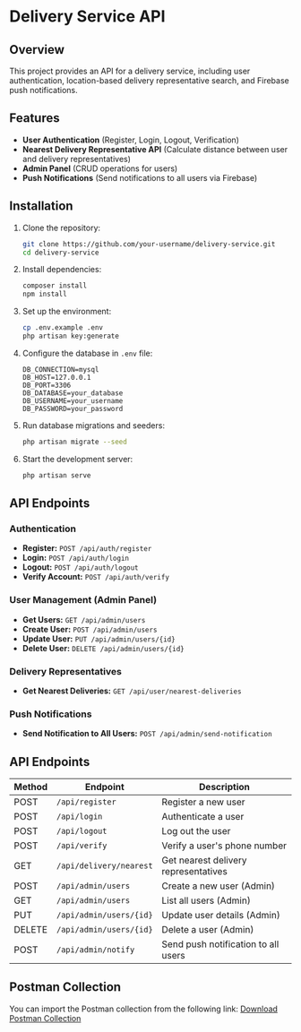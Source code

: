# Delivery Service API

## Overview
This project provides an API for a delivery service, including user authentication, location-based delivery representative search, and Firebase push notifications.

## Features
- **User Authentication** (Register, Login, Logout, Verification)
- **Nearest Delivery Representative API** (Calculate distance between user and delivery representatives)
- **Admin Panel** (CRUD operations for users)
- **Push Notifications** (Send notifications to all users via Firebase)

## Installation

1. Clone the repository:
   ```bash
   git clone https://github.com/your-username/delivery-service.git
   cd delivery-service
   ```

2. Install dependencies:
   ```bash
   composer install
   npm install
   ```

3. Set up the environment:
   ```bash
   cp .env.example .env
   php artisan key:generate
   ```

4. Configure the database in `.env` file:
   ```env
   DB_CONNECTION=mysql
   DB_HOST=127.0.0.1
   DB_PORT=3306
   DB_DATABASE=your_database
   DB_USERNAME=your_username
   DB_PASSWORD=your_password
   ```

5. Run database migrations and seeders:
   ```bash
   php artisan migrate --seed
   ```

6. Start the development server:
   ```bash
   php artisan serve
   ```

## API Endpoints
### Authentication
- **Register:** `POST /api/auth/register`
- **Login:** `POST /api/auth/login`
- **Logout:** `POST /api/auth/logout`
- **Verify Account:** `POST /api/auth/verify`

### User Management (Admin Panel)
- **Get Users:** `GET /api/admin/users`
- **Create User:** `POST /api/admin/users`
- **Update User:** `PUT /api/admin/users/{id}`
- **Delete User:** `DELETE /api/admin/users/{id}`

### Delivery Representatives
- **Get Nearest Deliveries:** `GET /api/user/nearest-deliveries`

### Push Notifications
- **Send Notification to All Users:** `POST /api/admin/send-notification`

## API Endpoints
| Method | Endpoint | Description |
|--------|---------|-------------|
| POST   | `/api/register` | Register a new user |
| POST   | `/api/login` | Authenticate a user |
| POST   | `/api/logout` | Log out the user |
| POST   | `/api/verify` | Verify a user's phone number |
| GET    | `/api/delivery/nearest` | Get nearest delivery representatives |
| POST   | `/api/admin/users` | Create a new user (Admin) |
| GET    | `/api/admin/users` | List all users (Admin) |
| PUT    | `/api/admin/users/{id}` | Update user details (Admin) |
| DELETE | `/api/admin/users/{id}` | Delete a user (Admin) |
| POST   | `/api/admin/notify` | Send push notification to all users |

## Postman Collection
You can import the Postman collection from the following link:
[Download Postman Collection](Delivery.postman_collection.json)

